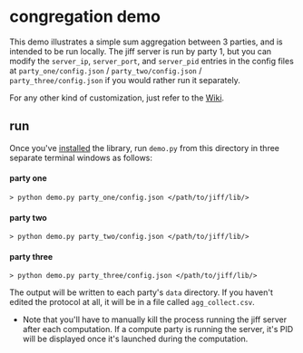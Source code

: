 # congregation demo

This demo illustrates a simple sum aggregation between 
3 parties, and is intended to be run locally. The jiff
server is run by party 1, but you can modify the `server_ip`,
`server_port`, and `server_pid` entries in the config files
at `party_one/config.json` / `party_two/config.json` / `party_three/config.json`
if you would rather run it separately.

For any other kind of customization, just refer to the [Wiki](https://github.com/CCD-HRI/congregation/wiki).

## run

Once you've [installed](https://github.com/CCD-HRI/congregation/wiki/Installation) 
the library, run `demo.py` from this directory in three separate 
terminal windows as follows:

#### party one
```shell
> python demo.py party_one/config.json </path/to/jiff/lib/>
```
#### party two
```shell
> python demo.py party_two/config.json </path/to/jiff/lib/>
```
#### party three
```shell
> python demo.py party_three/config.json </path/to/jiff/lib/>
```

The output will be written to each party's `data` directory. If
you haven't edited the protocol at all, it will be in a file called
`agg_collect.csv`.

- Note that you'll have to manually kill the process running the jiff server 
  after each computation. If a compute party is running the server, it's PID 
  will be displayed once it's launched during the computation.